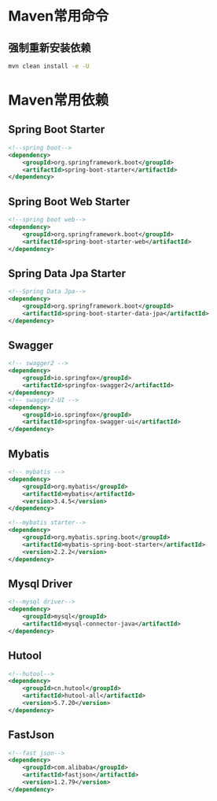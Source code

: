 # Maven常用命令

## 强制重新安装依赖
```bash
mvn clean install -e -U
```

# Maven常用依赖

## Spring Boot Starter
```xml
<!--spring boot-->
<dependency>
	<groupId>org.springframework.boot</groupId>
	<artifactId>spring-boot-starter</artifactId>
</dependency>
```

## Spring Boot Web Starter
```xml
<!--spring boot web-->
<dependency>
	<groupId>org.springframework.boot</groupId>
	<artifactId>spring-boot-starter-web</artifactId>
</dependency>
```

## Spring Data Jpa Starter
```xml
<!--Spring Data Jpa-->
<dependency>
	<groupId>org.springframework.boot</groupId>
	<artifactId>spring-boot-starter-data-jpa</artifactId>
</dependency>
```

## Swagger

```xml
<!-- swagger2 -->
<dependency>
    <groupId>io.springfox</groupId>
    <artifactId>springfox-swagger2</artifactId>
</dependency>
<!-- swagger2-UI -->
<dependency>
    <groupId>io.springfox</groupId>
    <artifactId>springfox-swagger-ui</artifactId>
</dependency>
```

## Mybatis

```xml
<!-- mybatis -->
<dependency>
	<groupId>org.mybatis</groupId>
	<artifactId>mybatis</artifactId>
	<version>3.4.5</version>
</dependency>

<!--mybatis starter-->
<dependency>
	<groupId>org.mybatis.spring.boot</groupId>
	<artifactId>mybatis-spring-boot-starter</artifactId>
	<version>2.2.2</version>
</dependency>
```

## Mysql Driver
```xml
<!--mysql driver-->
<dependency>
	<groupId>mysql</groupId>
	<artifactId>mysql-connector-java</artifactId>
</dependency>
```

## Hutool
```xml
<!--hutool-->
<dependency>
	<groupId>cn.hutool</groupId>
	<artifactId>hutool-all</artifactId>
	<version>5.7.20</version>
</dependency>
```

## FastJson
```xml
<!--fast json-->
<dependency>
	<groupId>com.alibaba</groupId>
	<artifactId>fastjson</artifactId>
	<version>1.2.79</version>
</dependency>
```